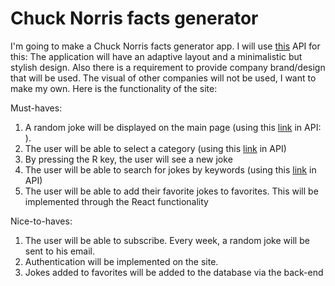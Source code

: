 # Chuck Norris facts generator

I'm going to make a Chuck Norris facts generator app.  I will use [this](https://api.chucknorris.io/) API for this:
The application will have an adaptive layout and a minimalistic but stylish design.
Also there is a requirement to provide company brand/design that will be used. The visual of other companies will not be used, I want to make my own.
Here is the functionality of the site:

Must-haves:
1. A random joke will be displayed on the main page (using this [link](https://api.chucknorris.io/jokes/random) in API: ).
2. The user will be able to select a category (using this [link](https://api.chucknorris.io/jokes/random?category={category}) in API)
3. By pressing the R key, the user will see a new joke
4. The user will be able to search for jokes by keywords (using this [link](https://api.chucknorris.io/jokes/search?query={query}) in API)
5. The user will be able to add their favorite jokes to favorites. This will be implemented through the React functionality

Nice-to-haves:
1. The user will be able to subscribe. Every week, a random joke will be sent to his email.
2. Authentication will be implemented on the site.
3. Jokes added to favorites will be added to the database via the back-end